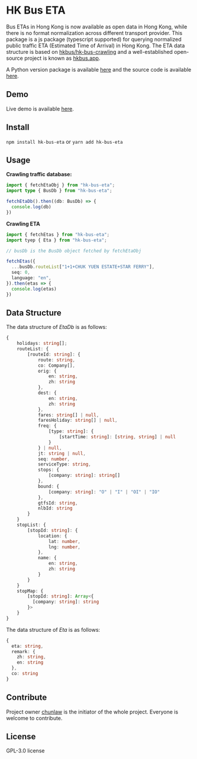 # HK Bus ETA

Bus ETAs in Hong Kong is now available as open data in Hong Kong, while there is no format normalization across different transport provider.  This package is a js package (typescript supported) for querying normalized public traffic ETA (Estimated Time of Arrival) in Hong Kong. The ETA data structure is based on [hkbus/hk-bus-crawling](https://github.com/hkbus/hk-bus-crawling) and a well-established open-source project is known as [hkbus.app](https://hkbus.app/).

A Python version package is available [here](https://pypi.org/project/hk-bus-eta/) and the source code is available [here](https://github.com/hkbus/hk-bus-crawling).

## Demo

Live demo is available [here](https://hk-bus-eta.chunlaw.io/).

## Install

`npm install hk-bus-eta`
or 
`yarn add hk-bus-eta`


## Usage

__Crawling traffic database:__
```ts
import { fetchEtaObj } from "hk-bus-eta";
import type { BusDb } from "hk-bus-eta";

fetchEtaDb().then((db: BusDb) => {
  console.log(db)
})
```

__Crawling ETA__
```ts
import { fetchEtas } from "hk-bus-eta";
import tyep { Eta } from "hk-bus-eta";

// busDb is the BusDb object fetched by fetchEtaObj

fetchEtas({
  ...busDb.routeList["1+1+CHUK YUEN ESTATE+STAR FERRY"],
  seq: 0,
  language: "en",
}).then(etas => {
  console.log(etas)
})
```

## Data Structure
The data structure of _EtaDb_ is as follows:
```ts
{
    holidays: string[];
    routeList: {
        [routeId: string]: {
            route: string,
            co: Company[],
            orig: {
                en: string,
                zh: string
            },
            dest: {
                en: string,
                zh: string
            },
            fares: string[] | null,
            faresHoliday: string[] | null,
            freq: {
                [type: string]: {
                    [startTime: string]: [string, string] | null
                }
            } | null,
            jt: string | null,
            seq: number,
            serviceType: string,
            stops: {
                [company: string]: string[]
            },
            bound: {
                [company: string]: "O" | "I" | "OI" | "IO"
            },
            gtfsId: string,
            nlbId: string
        }
    }
    stopList: {
        [stopId: string]: {
            location: {
                lat: number,
                lng: number,
            },
            name: {
                en: string,
                zh: string
            }
        }
    }
    stopMap: {
        [stopId: string]: Array<{
          [company: string]: string  
        }>
    }
}
```

The data structure of _Eta_ is as follows:
```ts
{
  eta: string,
  remark: {
    zh: string,
    en: string
  },
  co: string
}
```

## Contribute
Project owner [chunlaw](https://github.com/chunlaw) is the initiator of the whole project. Everyone is welcome to contribute. 

## License

GPL-3.0 license
